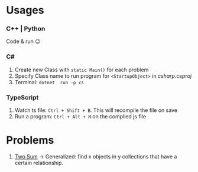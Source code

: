 # Usages
### C++ | Python
Code & run 😉

### C#
1. Create new Class with ```static Main()``` for each problem
2. Specify Class name to run program for ```<StartupObject>``` in *csharp.csproj*
3. Terminal: ```dotnet  run -p cs```

### TypeScript
1. Watch ts file: ```Ctrl + Shift + B```. This will recompile the file on save
2. Run a program: ```Ctrl + Alt + N``` on the complied js file

# Problems
1. [Two Sum](https://leetcode.com/problems/two-sum/) -> Generalized: find x objects in y collections that have a certain relationship.
